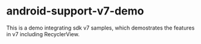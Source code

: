 android-support-v7-demo
=======================

This is a demo integrating sdk v7 samples, which demostrates the features in v7 including RecyclerView.
